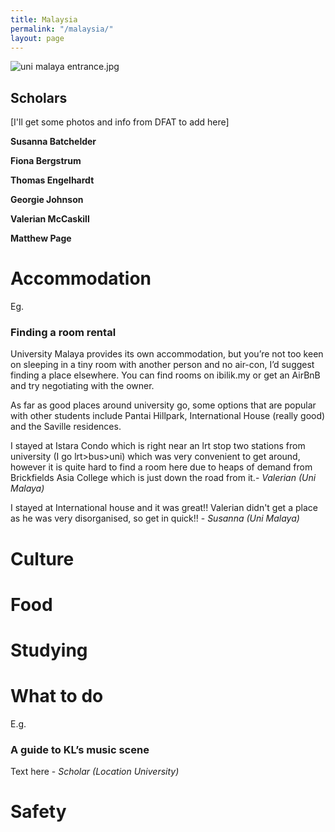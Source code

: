 ```yaml
---
title: Malaysia
permalink: "/malaysia/"
layout: page
---
```


![uni malaya entrance.jpg](/ncp/uploads/uni%20malaya%20entrance.jpg)

## Scholars


[I'll get some photos and info from DFAT to add here]

**Susanna Batchelder**

**Fiona Bergstrum**

**Thomas Engelhardt**

**Georgie Johnson**

**Valerian McCaskill**

**Matthew Page**


# Accommodation

Eg. 

### Finding a room rental

University Malaya provides its own accommodation, but you’re not too keen on sleeping in a tiny room with another person and no air-con, I’d suggest finding a place elsewhere. You can find rooms on ibilik.my or get an AirBnB and try negotiating with the owner. 

As far as good places around university go, some options that are popular with other students include Pantai Hillpark, International House (really good) and the Saville residences. 

I stayed at Istara Condo which is right near an lrt stop two stations from university (I go lrt>bus>uni) which was very convenient to get around, however it is quite hard to find a room here due to heaps of demand from Brickfields Asia College which is just down the road from it.- _Valerian (Uni Malaya)_



I stayed at International house and it was great!! Valerian didn't get a place as he was very disorganised, so get in quick!! -  _Susanna (Uni Malaya)_



# Culture

# Food

# Studying

# What to do

E.g.

### A guide to KL’s music scene

Text here - _Scholar (Location University)_

# Safety
